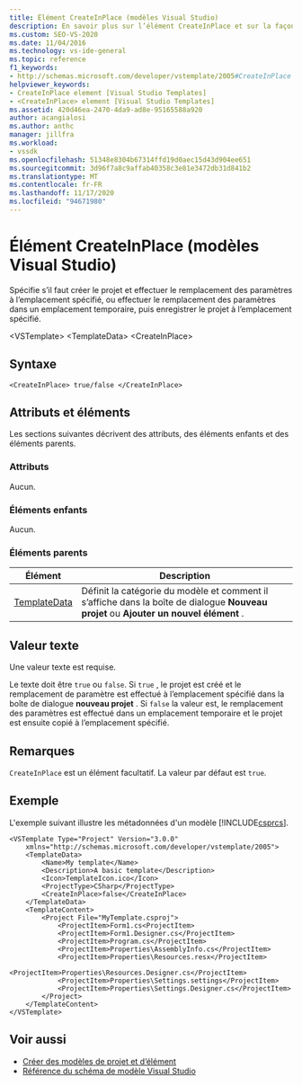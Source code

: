 ```yaml
---
title: Élément CreateInPlace (modèles Visual Studio)
description: En savoir plus sur l’élément CreateInPlace et sur la façon dont il spécifie s’il faut créer le projet et effectuer le remplacement des paramètres dans un emplacement spécifique ou temporaire.
ms.custom: SEO-VS-2020
ms.date: 11/04/2016
ms.technology: vs-ide-general
ms.topic: reference
f1_keywords:
- http://schemas.microsoft.com/developer/vstemplate/2005#CreateInPlace
helpviewer_keywords:
- CreateInPlace element [Visual Studio Templates]
- <CreateInPlace> element [Visual Studio Templates]
ms.assetid: 420d46ea-2470-4da9-ad8e-95165588a920
author: acangialosi
ms.author: anthc
manager: jillfra
ms.workload:
- vssdk
ms.openlocfilehash: 51348e8304b67314ffd19d0aec15d43d904ee651
ms.sourcegitcommit: 3d96f7a8c9affab40358c3e81e3472db31d841b2
ms.translationtype: MT
ms.contentlocale: fr-FR
ms.lasthandoff: 11/17/2020
ms.locfileid: "94671980"
---
```

# <a name="createinplace-element-visual-studio-templates"></a>Élément CreateInPlace (modèles Visual Studio)
Spécifie s’il faut créer le projet et effectuer le remplacement des paramètres à l’emplacement spécifié, ou effectuer le remplacement des paramètres dans un emplacement temporaire, puis enregistrer le projet à l’emplacement spécifié.

 \<VSTemplate> \<TemplateData>
 \<CreateInPlace>

## <a name="syntax"></a>Syntaxe

```
<CreateInPlace> true/false </CreateInPlace>
```

## <a name="attributes-and-elements"></a>Attributs et éléments
 Les sections suivantes décrivent des attributs, des éléments enfants et des éléments parents.

### <a name="attributes"></a>Attributs
 Aucun.

### <a name="child-elements"></a>Éléments enfants
 Aucun.

### <a name="parent-elements"></a>Éléments parents

|Élément|Description|
|-------------|-----------------|
|[TemplateData](../extensibility/templatedata-element-visual-studio-templates.md)|Définit la catégorie du modèle et comment il s’affiche dans la boîte de dialogue **Nouveau projet** ou **Ajouter un nouvel élément** .|

## <a name="text-value"></a>Valeur texte
 Une valeur texte est requise.

 Le texte doit être `true` ou `false`. Si `true` , le projet est créé et le remplacement de paramètre est effectué à l’emplacement spécifié dans la boîte de dialogue **nouveau projet** . Si `false` la valeur est, le remplacement des paramètres est effectué dans un emplacement temporaire et le projet est ensuite copié à l’emplacement spécifié.

## <a name="remarks"></a>Remarques
 `CreateInPlace` est un élément facultatif. La valeur par défaut est `true`.

## <a name="example"></a>Exemple
 L'exemple suivant illustre les métadonnées d'un modèle [!INCLUDE[csprcs](../data-tools/includes/csprcs_md.md)].

```
<VSTemplate Type="Project" Version="3.0.0"
    xmlns="http://schemas.microsoft.com/developer/vstemplate/2005">
    <TemplateData>
        <Name>My template</Name>
        <Description>A basic template</Description>
        <Icon>TemplateIcon.ico</Icon>
        <ProjectType>CSharp</ProjectType>
        <CreateInPlace>false</CreateInPlace>
    </TemplateData>
    <TemplateContent>
        <Project File="MyTemplate.csproj">
            <ProjectItem>Form1.cs<ProjectItem>
            <ProjectItem>Form1.Designer.cs</ProjectItem>
            <ProjectItem>Program.cs</ProjectItem>
            <ProjectItem>Properties\AssemblyInfo.cs</ProjectItem>
            <ProjectItem>Properties\Resources.resx</ProjectItem>
            <ProjectItem>Properties\Resources.Designer.cs</ProjectItem>
            <ProjectItem>Properties\Settings.settings</ProjectItem>
            <ProjectItem>Properties\Settings.Designer.cs</ProjectItem>
        </Project>
    </TemplateContent>
</VSTemplate>
```

## <a name="see-also"></a>Voir aussi
- [Créer des modèles de projet et d’élément](../ide/creating-project-and-item-templates.md)
- [Référence du schéma de modèle Visual Studio](../extensibility/visual-studio-template-schema-reference.md)
